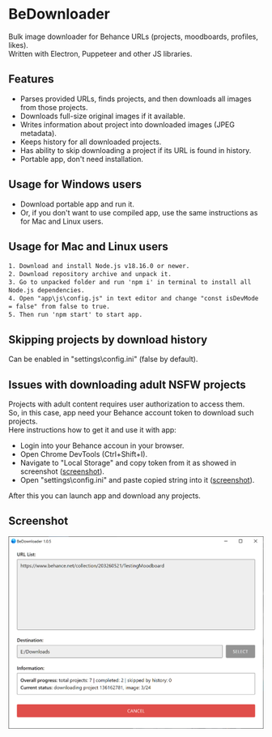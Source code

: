 BeDownloader
==========================
Bulk image downloader for Behance URLs (projects, moodboards, profiles, likes).  
Written with Electron, Puppeteer and other JS libraries.

## Features
- Parses provided URLs, finds projects, and then downloads all images from those projects.
- Downloads full-size original images if it available.
- Writes information about project into downloaded images (JPEG metadata).
- Keeps history for all downloaded projects.
- Has ability to skip downloading a project if its URL is found in history.
- Portable app, don't need installation.

## Usage for Windows users
- Download portable app and run it.  
- Or, if you don't want to use compiled app, use the same instructions as for Mac and Linux users.

## Usage for Mac and Linux users
```
1. Download and install Node.js v18.16.0 or newer.
2. Download repository archive and unpack it.
3. Go to unpacked folder and run 'npm i' in terminal to install all Node.js dependencies.
4. Open "app\js\config.js" in text editor and change "const isDevMode = false" from false to true.
5. Then run 'npm start' to start app.
```

## Skipping projects by download history
Can be enabled in "settings\config.ini" (false by default).

## Issues with downloading adult NSFW projects
Projects with adult content requires user authorization to access them.  
So, in this case, app need your Behance account token to download such projects.  
Here instructions how to get it and use it with app:

- Login into your Behance accoun in your browser.  
- Open Chrome DevTools (Ctrl+Shift+I).  
- Navigate to "Local Storage" and copy token from it as showed in screenshot 
([screenshot](screenshots/token_from_chrome.png)).  
- Open "settings\config.ini" and paste copied string into it 
([screenshot](screenshots/token_in_config.png)).


After this you can launch app and download any projects.

## Screenshot
![screenshot](screenshots/launched.png)

